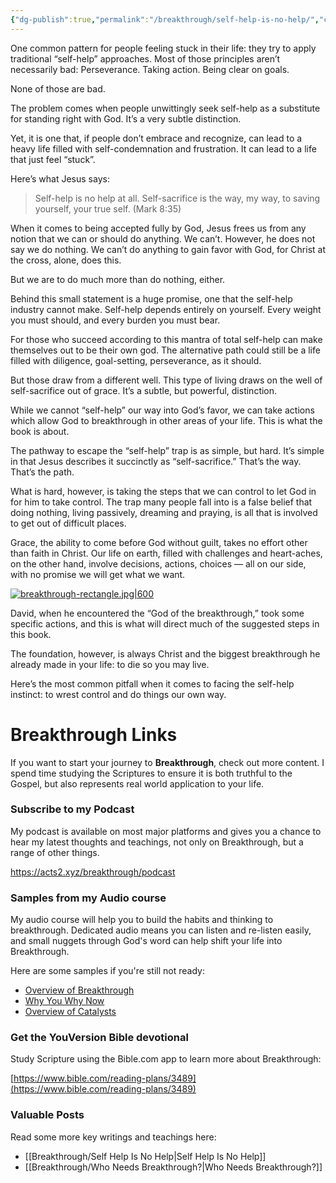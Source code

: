 ```yaml
---
{"dg-publish":true,"permalink":"/breakthrough/self-help-is-no-help/","created":"","updated":""}
---
```



One common pattern for people feeling stuck in their life: they try to apply traditional “self-help” approaches. Most of those principles aren’t necessarily bad: Perseverance. Taking action. Being clear on goals.

None of those are bad.

The problem comes when people unwittingly seek self-help as a substitute for standing right with God. It’s a very subtle distinction.

Yet, it is one that, if people don’t embrace and recognize, can lead to a heavy life filled with self-condemnation and frustration. It can lead to a life that just feel “stuck”.

Here’s what Jesus says:

> Self-help is no help at all. Self-sacrifice is the way, my way, to saving yourself, your true self. (Mark 8:35)

When it comes to being accepted fully by God, Jesus frees us from any notion that we can or should do anything. We can’t. However, he does not say we do nothing. We can’t do anything to gain favor with God, for Christ at the cross, alone, does this. 

But we are to do much more than do nothing, either.

<!--- convertful --->
<div class="convertful-210149"></div>



Behind this small statement is a huge promise, one that the self-help industry cannot make. Self-help depends entirely on yourself. Every weight you must should, and every burden you must bear.

For those who succeed according to this mantra of total self-help can make themselves out to be their own god. The alternative path could still be a life filled with diligence, goal-setting, perseverance, as it should.

But those draw from a different well. This type of living draws on the well of self-sacrifice out of grace. It’s a subtle, but powerful, distinction.

While we cannot “self-help” our way into God’s favor, we can take actions which allow God to breakthrough in other areas of your life. This is what the book is about.

The pathway to escape the “self-help” trap is as simple, but hard. It’s simple in that Jesus describes it succinctly as “self-sacrifice.” That’s the way. That’s the path.

What is hard, however, is taking the steps that we can control to let God in for him to take control. The trap many people fall into is a false belief that doing nothing, living passively, dreaming and praying, is all that is involved to get out of difficult places.

Grace, the ability to come before God without guilt, takes no effort other than faith in Christ. Our life on earth, filled with challenges and heart-aches, on the other hand, involve decisions, actions, choices — all on our side, with no promise we will get what we want.


<div class="transclusion internal-embed is-loaded"><div class="markdown-embed">



[![breakthrough-rectangle.jpg|600](/img/user/Breakthrough/attachments/breakthrough-rectangle.jpg)](http://pix.acts2.xyz/buy-breakthrough)


</div></div>



David, when he encountered the “God of the breakthrough,” took some specific actions, and this is what will direct much of the suggested steps in this book.

The foundation, however, is always Christ and the biggest breakthrough he already made in your life: to die so you may live.

Here’s the most common pitfall when it comes to facing the self-help instinct: to wrest control and do things our own way.


<div class="transclusion internal-embed is-loaded"><div class="markdown-embed">



# Breakthrough Links
If you want to start your journey to **Breakthrough**, check out more content.  I spend time studying the Scriptures to ensure it is both truthful to the Gospel, but also represents real world application to your life.

### Subscribe to my Podcast
My podcast is available on most major platforms and gives you a chance to hear my latest thoughts and teachings, not only on Breakthrough, but a range of other things.

https://acts2.xyz/breakthrough/podcast


### Samples from my Audio course
My audio course will help you to build the habits and thinking to breakthrough.  Dedicated audio means you can listen and re-listen easily, and small nuggets through God's word can help shift your life into Breakthrough.

Here are some samples if you're still not ready:

- [Overview of Breakthrough](https://mysoundwise.com/episodes/16244985672829053e)
- [Why You Why Now](https://mysoundwise.com/episodes/16244330053561460e)
- [Overview of Catalysts](https://mysoundwise.com/episodes/16244330053561460e)

### Get the YouVersion Bible devotional
Study Scripture using the Bible.com app to learn more about Breakthrough:

[https://www.bible.com/reading-plans/3489](https://www.bible.com/reading-plans/3489)

### Valuable Posts
Read some more key writings and teachings here:

- [[Breakthrough/Self Help Is No Help\|Self Help Is No Help]]
- [[Breakthrough/Who Needs Breakthrough?\|Who Needs Breakthrough?]]



</div></div>
